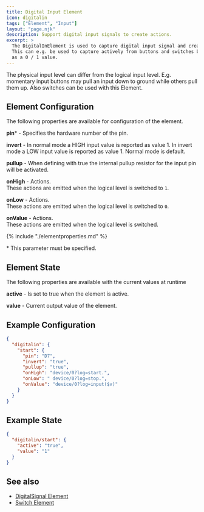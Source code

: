 ```yaml
---
title: Digital Input Element
icon: digitalin
tags: ["Element", "Input"]
layout: "page.njk"
description: Support digital input signals to create actions. 
excerpt: >
  The DigitalInElement is used to capture digital input signal and create actions based on level changes.
  This can e.g. be used to capture actively from buttons and switches but also some sensors offer a digital output
  as a 0 / 1 value.
---
```


The physical input level can differ from the logical input level. E.g. momentary input buttons may pull an input down to ground while others pull them up. Also switches can be used with this Element.


## Element Configuration

The following properties are available for configuration of the element.

<object data="/element.svg?digitalin" type="image/svg+xml"></object>

**pin**\* - Specifies the hardware number of the pin.

**invert** - In normal mode a HIGH input value is reported as value 1. In invert mode a LOW input value is reported as value 1. Normal mode is default.

**pullup** - When defining with true the internal pullup resistor for the input pin will be activated.

**onHigh** - Actions.<br/>These actions are emitted when the logical level is switched to `1`.

**onLow** - Actions.<br/>These actions are emitted when the logical level is switched to `0`.

**onValue** - Actions.<br/>These actions are emitted when the logical level is switched.

{% include "./elementproperties.md" %}

\* This parameter must be specified.


## Element State

The following properties are available with the current values at runtime

**active** - Is set to true when the element is active.

**value** - Current output value of the element.


## Example Configuration

``` json
{
  "digitalin": {
    "start": {
      "pin": "D7",
      "invert": "true",
      "pullup": "true",
      "onHigh": "device/0?log=start.",
      "onLow": " device/0?log=stop.",
      "onValue": "device/0?log=input($v)"
    }
  }
}
```


## Example State

``` json
{
  "digitalin/start": {
    "active": "true",
    "value": "1"
  }
}
```

## See also

* [DigitalSignal Element](/elements/digitalsignal.md)
* [Switch Element](/elements/switch.md)
